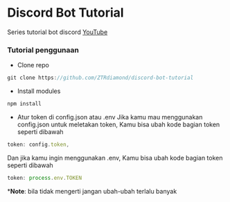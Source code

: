# Discord Bot Tutorial
Series tutorial bot discord [YouTube](https://youtube.com/playlist?list=PLwDBhnWaq0eKYQEgfVaM2krsRBel2M11D)

### Tutorial penggunaan

- Clone repo
```js
git clone https://github.com/ZTRdiamond/discord-bot-tutorial
```

- Install modules
```js
npm install
```

- Atur token di config.json atau .env
Jika kamu mau menggunakan config.json untuk meletakan token, Kamu bisa ubah kode bagian token seperti dibawah
```js
token: config.token,
```

Dan jika kamu ingin menggunakan .env, Kamu bisa ubah kode bagian token seperti dibawah
```js
token: process.env.TOKEN
```

***Note**: bila tidak mengerti jangan ubah-ubah terlalu banyak

